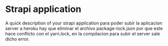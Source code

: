 # Strapi application
A quick description of your strapi application
para poder subir la aplicacion server a heroku hay que eliminar el archivo package-lock.json
por que este hace conflicto con el yarn.lock, en la compilacion para subir el server sale dicho error.